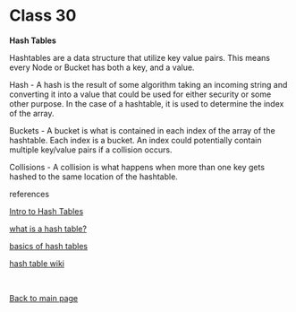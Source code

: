 # Class 30

**Hash Tables**


Hashtables are a data structure that utilize key value pairs. This means every Node or Bucket has both a key, and a value.


Hash - A hash is the result of some algorithm taking an incoming string and converting it into a value that could be used for either security or some other purpose. In the case of a hashtable, it is used to determine the index of the array.


Buckets - A bucket is what is contained in each index of the array of the hashtable. Each index is a bucket. An index could potentially contain multiple key/value pairs if a collision occurs.


Collisions - A collision is what happens when more than one key gets hashed to the same location of the hashtable.

references

[Intro to Hash Tables](https://codefellows.github.io/common_curriculum/data_structures_and_algorithms/Code_401/class-30/resources/Hashtables.html)

[what is a hash table?](https://www.youtube.com/watch?v=MfhjkfocRR0&ab_channel=PaulProgramming)

[basics of hash tables](https://www.hackerearth.com/practice/data-structures/hash-tables/basics-of-hash-tables/tutorial/)

[hash table wiki](https://en.wikipedia.org/wiki/Hash_table)


<br>

[Back to main page](https://vadengrey.github.io/reading-notes/)